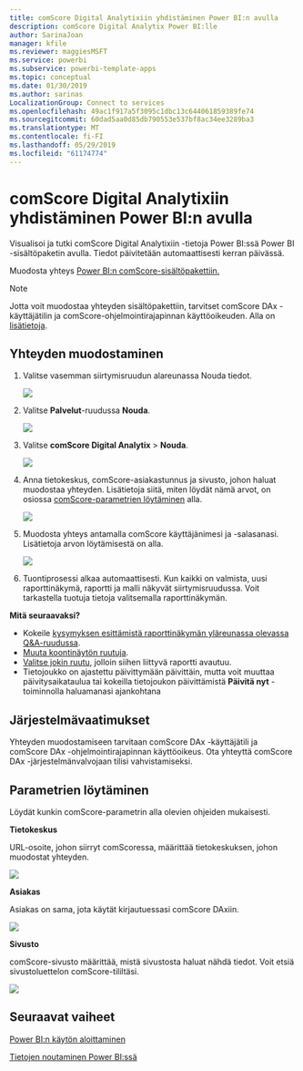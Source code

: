 ```yaml
---
title: comScore Digital Analytixiin yhdistäminen Power BI:n avulla
description: comScore Digital Analytix Power BI:lle
author: SarinaJoan
manager: kfile
ms.reviewer: maggiesMSFT
ms.service: powerbi
ms.subservice: powerbi-template-apps
ms.topic: conceptual
ms.date: 01/30/2019
ms.author: sarinas
LocalizationGroup: Connect to services
ms.openlocfilehash: 49ac1f917a5f3095c1dbc13c644061859389fe74
ms.sourcegitcommit: 60dad5aa0d85db790553e537bf8ac34ee3289ba3
ms.translationtype: MT
ms.contentlocale: fi-FI
ms.lasthandoff: 05/29/2019
ms.locfileid: "61174774"
---
```

# <a name="connect-to-comscore-digital-analytix-with-power-bi"></a>comScore Digital Analytixiin yhdistäminen Power BI:n avulla
Visualisoi ja tutki comScore Digital Analytixiin -tietoja Power BI:ssä Power BI -sisältöpaketin avulla. Tiedot päivitetään automaattisesti kerran päivässä.

Muodosta yhteys [Power BI:n comScore-sisältöpakettiin.](https://app.powerbi.com/getdata/services/comscore)

>[!NOTE]
>Jotta voit muodostaa yhteyden sisältöpakettiin, tarvitset comScore DAx -käyttäjätilin ja comScore-ohjelmointirajapinnan käyttöoikeuden. Alla on [lisätietoja](#Requirements).

## <a name="how-to-connect"></a>Yhteyden muodostaminen
1. Valitse vasemman siirtymisruudun alareunassa Nouda tiedot.
   
   ![](media/service-connect-to-connect-to/getdata.png)
2. Valitse **Palvelut**-ruudussa **Nouda**.
   
   ![](media/service-connect-to-connect-to/services.png)
3. Valitse **comScore Digital Analytix** \> **Nouda**.
   
   ![](media/service-connect-to-connect-to/comscore.png)
4. Anna tietokeskus, comScore-asiakastunnus ja sivusto, johon haluat muodostaa yhteyden. Lisätietoja siitä, miten löydät nämä arvot, on osiossa [comScore-parametrien löytäminen](#FindingParams) alla.
   
   ![](media/service-connect-to-connect-to/parameters.png)
5. Muodosta yhteys antamalla comScore käyttäjänimesi ja -salasanasi. Lisätietoja arvon löytämisestä on alla.
   
   ![](media/service-connect-to-connect-to/creds.png)
6. Tuontiprosessi alkaa automaattisesti. Kun kaikki on valmista, uusi raporttinäkymä, raportti ja malli näkyvät siirtymisruudussa. Voit tarkastella tuotuja tietoja valitsemalla raporttinäkymän.

**Mitä seuraavaksi?**

* Kokeile [kysymyksen esittämistä raporttinäkymän yläreunassa olevassa Q&A-ruudussa](consumer/end-user-q-and-a.md).
* [Muuta koontinäytön ruutuja](service-dashboard-edit-tile.md).
* [Valitse jokin ruutu](consumer/end-user-tiles.md), jolloin siihen liittyvä raportti avautuu.
* Tietojoukko on ajastettu päivittymään päivittäin, mutta voit muuttaa päivitysaikataulua tai kokeilla tietojoukon päivittämistä **Päivitä nyt** -toiminnolla haluamanasi ajankohtana

<a name="Requirements"></a>

## <a name="system-requirements"></a>Järjestelmävaatimukset
Yhteyden muodostamiseen tarvitaan comScore DAx -käyttäjätili ja comScore DAx -ohjelmointirajapinnan käyttöoikeus. Ota yhteyttä comScore DAx -järjestelmänvalvojaan tilisi vahvistamiseksi.

<a name="FindingParams"></a>

## <a name="finding-parameters"></a>Parametrien löytäminen
Löydät kunkin comScore-parametrin alla olevien ohjeiden mukaisesti.

**Tietokeskus**

URL-osoite, johon siirryt comScoressa, määrittää tietokeskuksen, johon muodostat yhteyden.

![](media/service-connect-to-connect-to/comscore_url.png) 

**Asiakas**

Asiakas on sama, jota käytät kirjautuessasi comScore DAxiin.

![](media/service-connect-to-connect-to/comscore_signin.png) 

**Sivusto**

comScore-sivusto määrittää, mistä sivustosta haluat nähdä tiedot. Voit etsiä sivustoluettelon comScore-tililtäsi.

![](media/service-connect-to-connect-to/comscore_sites.png)

## <a name="next-steps"></a>Seuraavat vaiheet
[Power BI:n käytön aloittaminen](service-get-started.md)

[Tietojen noutaminen Power BI:ssä](service-get-data.md)

